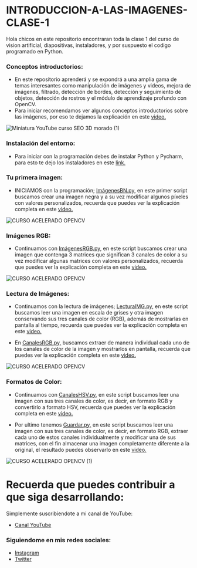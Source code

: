 # INTRODUCCION-A-LAS-IMAGENES-CLASE-1
Hola chicos en este repositorio encontraran toda la clase 1 del curso de vision artificial, diapositivas, instaladores, y por suspuesto el codigo programado en Python.

### Conceptos introductorios:
- En este repositorio aprenderá y se expondrá a una amplia gama de temas interesantes como manipulación de imágenes y videos, mejora de imágenes, filtrado, detección de bordes, detección y seguimiento de objetos, detección de rostros y el módulo de aprendizaje profundo con OpenCV.
- Para iniciar recomendamos ver algunos conceptos introductorios sobre las imágenes, por eso te dejamos la explicación en este [video.](https://youtu.be/meNN1TRyojY)

![Miniatura YouTube curso SEO 3D morado (1)](https://user-images.githubusercontent.com/85022752/235784580-772ff958-642e-49fe-9a74-2f5980e4ff7f.jpg)

### Instalación del entorno:
- Para iniciar con la programación debes de instalar Python y Pycharm, para esto te dejo los instaladores en este [link.](https://drive.google.com/drive/folders/1QY4yvfdcG3BObTwtHJSdWfW-vPyKMiNS?usp=share_link)

### Tu primera imagen:
- INICIAMOS con la programación; [ImágenesBN.py,](https://github.com/AprendeIngenia/INTRODUCCION-A-LAS-IMAGENES-CLASE-1/blob/f1a939c248a90e831e05a54842b21837309a86d6/ImagenesBN.py) en este primer script buscamos crear una imagen negra y a su vez modificar algunos píxeles con valores personalizados, recuerda que puedes ver la explicación completa en este [video.](https://youtu.be/meNN1TRyojY)

![CURSO ACELERADO OPENCV](https://user-images.githubusercontent.com/85022752/216788774-cb929c8c-6710-49a3-b713-66624cbb76e7.jpg)

### Imágenes RGB:
- Continuamos con [ImágenesRGB.py,](https://github.com/AprendeIngenia/INTRODUCCION-A-LAS-IMAGENES-CLASE-1/blob/052e86f8e731c6d3eaed98fadaeae267c8343d95/ImagenesRGB.py) en este script buscamos crear una imagen que contenga 3 matrices que significan 3 canales de color a su vez modificar algunas matrices con valores personalizados, recuerda que puedes ver la explicación completa en este [video.](https://youtu.be/meNN1TRyojY)

![CURSO ACELERADO OPENCV](https://user-images.githubusercontent.com/85022752/216789646-c6079ded-db8d-48d1-bc63-70e3e959d792.jpg)

### Lectura de Imágenes:
- Continuamos con la lectura de imágenes; [LecturaIMG.py,](https://github.com/AprendeIngenia/INTRODUCCION-A-LAS-IMAGENES-CLASE-1/blob/0a827b30a374bc2c8a0d7fb334377904dfe2bf64/LecturaIMG.py) en este script buscamos leer una imagen en escala de grises y otra imagen conservando sus tres canales de color (RGB), además de mostrarlas en pantalla al tiempo, recuerda que puedes ver la explicación completa en este [video.](https://youtu.be/meNN1TRyojY)

- En [CanalesRGB.py,](https://github.com/AprendeIngenia/INTRODUCCION-A-LAS-IMAGENES-CLASE-1/blob/d9c8d6e4aff3301c9742cfecc6c39087dd7d0d02/CanalesRGB.py) buscamos extraer de manera individual cada uno de los canales de color de la imagen y mostrarlos en pantalla, recuerda que puedes ver la explicación completa en este [video.](https://youtu.be/meNN1TRyojY)

![CURSO ACELERADO OPENCV](https://user-images.githubusercontent.com/85022752/216789952-103b348d-6e25-42ae-8ff2-a08b56fb6bdf.jpg)

### Formatos de Color:
- Continuamos con [CanalesHSV.py,](https://github.com/AprendeIngenia/INTRODUCCION-A-LAS-IMAGENES-CLASE-1/blob/d9c8d6e4aff3301c9742cfecc6c39087dd7d0d02/CanalesHSV.py) en este script buscamos leer una imagen con sus tres canales de color, es decir, en formato RGB y convertirlo a formato HSV, recuerda que puedes ver la explicación completa en este  [video.](https://youtu.be/meNN1TRyojY)

- Por ultimo tenemos [Guardar.py,](https://github.com/AprendeIngenia/INTRODUCCION-A-LAS-IMAGENES-CLASE-1/blob/d9c8d6e4aff3301c9742cfecc6c39087dd7d0d02/Guardar.py) en este script buscamos leer una imagen con sus tres canales de color, es decir, en formato RGB, extraer cada uno de estos canales individualmente y modificar una de sus matrices, con el fin almacenar una imagen completamente diferente a la original, el resultado puedes observarlo en este [video.](https://youtu.be/meNN1TRyojY)

![CURSO ACELERADO OPENCV (1)](https://user-images.githubusercontent.com/85022752/216790276-2c6ec20d-80ec-43f1-88ec-98ccd5cb9ac5.jpg)

# Recuerda que puedes contribuir a que siga desarrollando:
Simplemente suscribiendote a mi canal de YouTube:
- [Canal YouTube](https://www.youtube.com/channel/UCzwHEOCbsZLjfELperJ6VeQ/videos)

### Siguiendome en mis redes sociales: 
- [Instagram](https://www.instagram.com/santiagsanchezr/)
- [Twitter](https://twitter.com/SantiagSanchezR)






